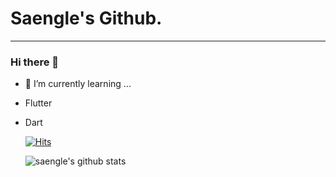 # Saengle's Github.
-----------
### Hi there 👋

<!--
**saengle/saengle** is a ✨ _special_ ✨ repository because its `README.md` (this file) appears on your GitHub profile.

Here are some ideas to get you started:


####  Used at least once
- Flutter
- Dart
- Swift
- Xcode
  
  
- 🔭 I’m currently working on ...
- 🌱 I’m currently learning ...
- 👯 I’m looking to collaborate on ...
- 🤔 I’m looking for help with ...
- 💬 Ask me about ...
- 📫 How to reach me: ...
- 😄 Pronouns: ...
- ⚡ Fun fact: ...

-->

- 🌱 I’m currently learning ...
- Flutter
- Dart

  

   [![Hits](https://hits.seeyoufarm.com/api/count/incr/badge.svg?url=https%3A%2F%2Fgithub.com%2Fsaengle%2Fhit-counter&count_bg=%2379C83D&title_bg=%23555555&icon=&icon_color=%23E7E7E7&title=hits&edge_flat=false)](https://hits.seeyoufarm.com)
   
   ![saengle's github stats](https://github-readme-stats.vercel.app/api?username=saengle&show_icons=true)
